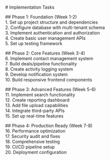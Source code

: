 \# Implementation Tasks

\#\# Phase 1: Foundation (Week 1-2)  
1\. Set up project structure and dependencies  
2\. Configure database with multi-tenant schema  
3\. Implement authentication and authorization  
4\. Create basic user management APIs  
5\. Set up testing framework

\#\# Phase 2: Core Features (Week 3-4)  
6\. Implement contact management system  
7\. Build deals/pipeline functionality  
8\. Create activity logging system  
9\. Develop notification system  
10\. Build responsive frontend components

\#\# Phase 3: Advanced Features (Week 5-6)  
11\. Implement search functionality  
12\. Create reporting dashboard  
13\. Add file upload capabilities  
14\. Integrate third-party APIs  
15\. Set up real-time features

\#\# Phase 4: Production Ready (Week 7-8)  
16\. Performance optimization  
17\. Security audit and fixes  
18\. Comprehensive testing  
19\. CI/CD pipeline setup  
20\. Deployment configuration  
